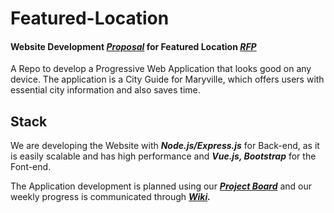 # Featured-Location

#### Website Development [***Proposal***](https://github.com/pramod096/Proposal-4B/blob/main/Proposal.md) for Featured Location [***RFP***](https://github.com/KeerthiMuli/featured-locations)

A Repo to develop a Progressive Web Application that looks good on any device. The application is a City Guide for Maryville, which offers users with essential city information and also saves time.


## Stack

We are developing the Website with ***Node.js/Express.js*** for Back-end, as it is easily scalable and has high performance and ***Vue.js, Bootstrap*** for the Font-end.

The Application development is planned using our ***[Project Board](https://github.com/pramod096/Featured-Location/projects/1)*** and our weekly progress is communicated through ***[Wiki](https://github.com/pramod096/Featured-Location/wiki).***
